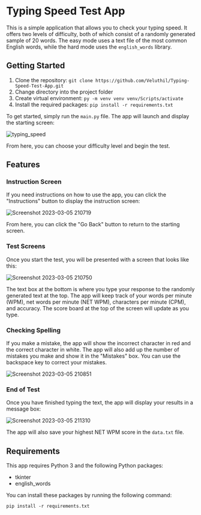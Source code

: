 # Typing Speed Test App

This is a simple application that allows you to check your typing speed. It offers two levels of difficulty, both of which consist of a randomly generated sample of 20 words. The easy mode uses a text file of the most common English words, while the hard mode uses the `english_words` library. 

## Getting Started

1. Clone the repository: `git clone https://github.com/Veluthil/Typing-Speed-Test-App.git`
2. Change directory into the project folder
3. Create virtual environment: `py -m venv venv venv/Scripts/activate`
4. Install the required packages: `pip install -r requirements.txt`

To get started, simply run the `main.py` file. The app will launch and display the starting screen:

![typing_speed](https://user-images.githubusercontent.com/108438343/223138463-7fa322ad-c945-4cff-bdc8-31aa4aabeaff.png)

From here, you can choose your difficulty level and begin the test.

## Features

### Instruction Screen

If you need instructions on how to use the app, you can click the "Instructions" button to display the instruction screen:

![Screenshot 2023-03-05 210719](https://user-images.githubusercontent.com/108438343/223141350-65b4016e-06cc-47bd-8343-008493d99b1f.png)

From here, you can click the "Go Back" button to return to the starting screen.

### Test Screens

Once you start the test, you will be presented with a screen that looks like this:

![Screenshot 2023-03-05 210750](https://user-images.githubusercontent.com/108438343/223142431-baaaf3be-2925-45de-8c40-f5b8fa75c044.png)

The text box at the bottom is where you type your response to the randomly generated text at the top. The app will keep track of your words per minute (WPM), net words per minute (NET WPM), characters per minute (CPM), and accuracy. The score board at the top of the screen will update as you type.

### Checking Spelling

If you make a mistake, the app will show the incorrect character in red and the correct character in white. The app will also add up the number of mistakes you make and show it in the "Mistakes" box. You can use the backspace key to correct your mistakes.

![Screenshot 2023-03-05 210851](https://user-images.githubusercontent.com/108438343/223146945-10e5ff45-29ec-4238-a439-af5c24105fbd.png)

### End of Test

Once you have finished typing the text, the app will display your results in a message box:

![Screenshot 2023-03-05 211310](https://user-images.githubusercontent.com/108438343/223147122-eb7540e2-5d35-4c8a-914a-74b7b671fa62.png)

The app will also save your highest NET WPM score in the `data.txt` file.

## Requirements

This app requires Python 3 and the following Python packages:

- tkinter
- english_words

You can install these packages by running the following command:

```
pip install -r requirements.txt
```
